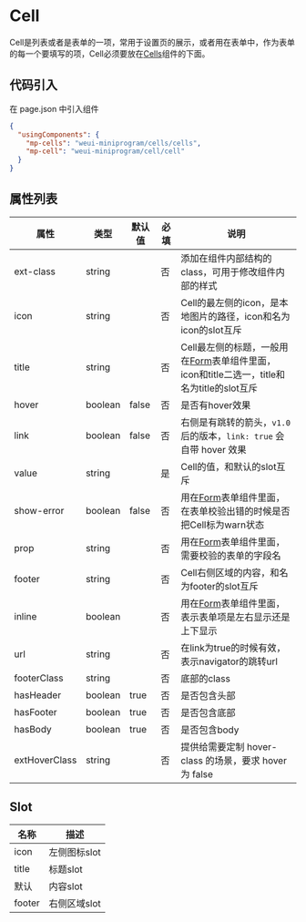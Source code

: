 # Cell
Cell是列表或者是表单的一项，常用于设置页的展示，或者用在表单中，作为表单的每一个要填写的项，Cell必须要放在[Cells](./cells.md)组件的下面。

## 代码引入
在 page.json 中引入组件
```json
{
  "usingComponents": {
    "mp-cells": "weui-miniprogram/cells/cells",
    "mp-cell": "weui-miniprogram/cell/cell"
  }
}
```

## 属性列表
| 属性 | 类型 | 默认值 | 必填 | 说明 |
| ---- | ---- | ------ | -------- | ---- |
| ext-class | string |  | 否 | 添加在组件内部结构的class，可用于修改组件内部的样式 |
| icon | string |  | 否 | Cell的最左侧的icon，是本地图片的路径，icon和名为icon的slot互斥 |
| title | string |  | 否 | Cell最左侧的标题，一般用在[Form](./form.md)表单组件里面，icon和title二选一，title和名为title的slot互斥 |
| hover | boolean | false | 否 | 是否有hover效果 |
| link | boolean | false | 否 | 右侧是有跳转的箭头，`v1.0`后的版本，`link: true` 会自带 hover 效果 |
| value | string |  | 是 | Cell的值，和默认的slot互斥 |
| show-error | boolean | false | 否 | 用在[Form](./form.md)表单组件里面，在表单校验出错的时候是否把Cell标为warn状态 |
| prop | string |  | 否 | 用在[Form](./form.md)表单组件里面，需要校验的表单的字段名 |
| footer | string |  | 否 | Cell右侧区域的内容，和名为footer的slot互斥 |
| inline | boolean |  | 否 | 用在[Form](./form.md)表单组件里面，表示表单项是左右显示还是上下显示 |
| url | string | | 否 | 在link为true的时候有效，表示navigator的跳转url |
| footerClass | string | | 否 | 底部的class |
| hasHeader | boolean | true | 否 | 是否包含头部 |
| hasFooter | boolean | true | 否 | 是否包含底部 |
| hasBody | boolean | true | 否 | 是否包含body |
| extHoverClass | string | | 否 | 提供给需要定制 hover-class 的场景，要求 hover 为 false |

## Slot
| 名称 | 描述 |
| ---- | ---- |
| icon | 左侧图标slot |
| title | 标题slot |
| 默认 | 内容slot |
| footer | 右侧区域slot |

